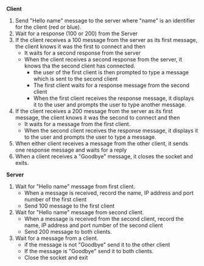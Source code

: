 **Client**

1.  Send "Hello name" message to the server where "name" is an identifier for the client (red or blue).
2.  Wait for a response (100 or 200) from the Server
3.  If the client receives a 100 message from the server as its first message, the client knows it was the first to connect and then
    *  It waits for a second response from the server
    *  When the client receives a second response from the server, it knows tha the second client has connected.
        * the user of the first client is then prompted to type a message which is sent to the second client
        * The first client waits for a response message from the second client
        * When the first client receives the response message, it displays it to the user and prompts the user to type another message.
4.  If the client receives a 200 message from the server as its first message, the client knows it was the second to connect and then
    *  It waits for a message from the first client.
    * When the second client receives the response message, it displays it to the user and prompts the user to type a message.
5.  When either client receives a message from the other client, it sends one response message and waits for a reply
6.  When a client receives a "Goodbye" message, it closes the socket and exits.


**Server**

1.  Wait for "Hello name" message from first client.
    *  When a message is received, record the name, IP address and port number of the first client
    *  Send 100 message to the first client
2.  Wait for "Hello name" message from second client.
    *  When a message is received from the second client, record the name, IP address and port number of the second client
    *  Send 200 message to both clients.
3.  Wait for a message from a client.
    *  if the message is not "Goodbye" send it to the other client
    *  If the message is "Goodbye" send it to both clients.
    *  Close the socket and exit
